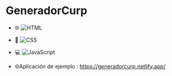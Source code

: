 # GeneradorCurp

- 🌐 ![HTML](https://img.shields.io/badge/HTML5-E34F26?style=for-the-badge&logo=html5&logoColor=white)
- 🎨 ![CSS](https://img.shields.io/badge/CSS3-1572B6?style=for-the-badge&logo=css3&logoColor=white)
- 💻 ![JavaScript](https://img.shields.io/badge/JavaScript-F7DF1E?style=for-the-badge&logo=javascript&logoColor=black)

- 🌐Aplicación de ejemplo : https://generadorcurp.netlify.app/
